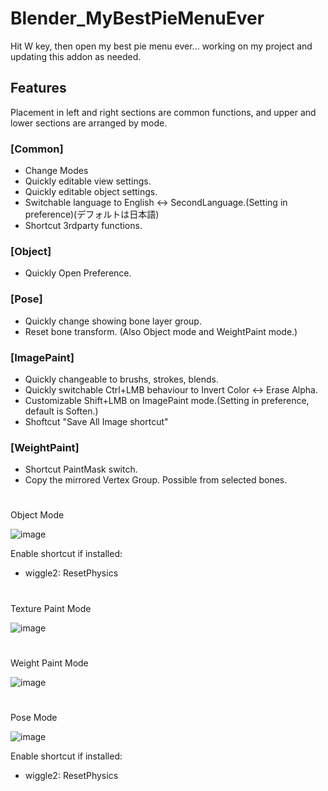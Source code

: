 # Blender_MyBestPieMenuEver

Hit W key, then open my best pie menu ever... working on my project and updating this addon as needed.

## Features

Placement in left and right sections are common functions, and upper and lower sections are arranged by mode.

### [Common]

- Change Modes
- Quickly editable view settings.
- Quickly editable object settings.
- Switchable language to English <-> SecondLanguage.(Setting in preference)(デフォルトは日本語)
- Shortcut 3rdparty functions.

### [Object]

- Quickly Open Preference.

### [Pose]

- Quickly change showing bone layer group.
- Reset bone transform. (Also Object mode and WeightPaint mode.)

### [ImagePaint]

- Quickly changeable to brushs, strokes, blends.
- Quickly switchable Ctrl+LMB behaviour to Invert Color <-> Erase Alpha.
- Customizable Shift+LMB on ImagePaint mode.(Setting in preference, default is Soften.)
- Shoftcut "Save All Image shortcut"
  
### [WeightPaint]

- Shortcut PaintMask switch.
- Copy the mirrored Vertex Group. Possible from selected bones.

#
Object Mode

![image](https://github.com/emptybraces/Blender_MyBestPieMenuEver/assets/1441835/c4382c5c-07b2-4c39-b4ef-9c458f7dfa07)

Enable shortcut if installed:
- wiggle2: ResetPhysics

#
Texture Paint Mode

![image](https://github.com/emptybraces/Blender_MyBestPieMenuEver/assets/1441835/b48527db-9131-4048-8e8d-815262fbe1e9)

#
Weight Paint Mode

![image](https://github.com/emptybraces/Blender_MyBestPieMenuEver/assets/1441835/21b477fe-8b65-47ee-b838-704923b4aa7a)

#
Pose Mode

![image](https://github.com/emptybraces/Blender_MyBestPieMenuEver/assets/1441835/4668674f-64ff-472c-b912-a85a1b0c66f9)

Enable shortcut if installed:
- wiggle2: ResetPhysics
